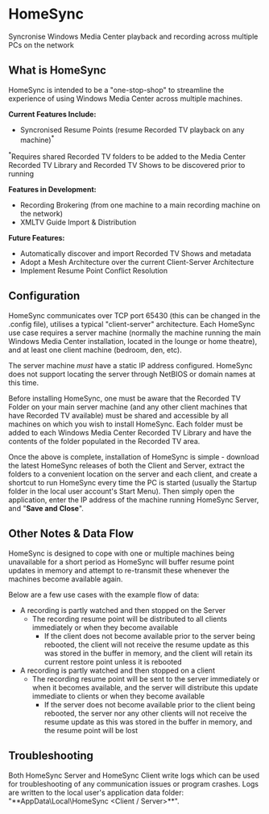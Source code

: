 # HomeSync
Syncronise Windows Media Center playback and recording across multiple PCs on the network

## What is HomeSync
HomeSync is intended to be a "one-stop-shop" to streamline the experience of using Windows Media Center across multiple machines.

**Current Features Include:**
* Syncronised Resume Points (resume Recorded TV playback on any machine)<sup>*</sup>

<sup>*</sup>Requires shared Recorded TV folders to be added to the Media Center Recorded TV Library and Recorded TV Shows to be discovered prior to running

**Features in Development:**
* Recording Brokering (from one machine to a main recording machine on the network)
* XMLTV Guide Import & Distribution

**Future Features:**
* Automatically discover and import Recorded TV Shows and metadata
* Adopt a Mesh Architecture over the current Client-Server Architecture
* Implement Resume Point Conflict Resolution

## Configuration
HomeSync communicates over TCP port 65430 (this can be changed in the .config file), utilises a typical "client-server" architecture.  Each HomeSync use case requires a server machine (normally the machine running the main Windows Media Center installation, located in the lounge or home theatre), and at least one client machine (bedroom, den, etc).

The server machine *must* have a static IP address configured.  HomeSync does not support locating the server through NetBIOS or domain names at this time.

Before installing HomeSync, one must be aware that the Recorded TV Folder on your main server machine (and any other client machines that have Recorded TV available) must be shared and accessible by all machines on which you wish to install HomeSync.  Each folder must be added to each Windows Media Center Recorded TV Library and have the contents of the folder populated in the Recorded TV area.

Once the above is complete, installation of HomeSync is simple - download the latest HomeSync releases of both the Client and Server, extract the folders to a convenient location on the server and each client, and create a shortcut to run HomeSync every time the PC is started (usually the Startup folder in the local user account's Start Menu).  Then simply open the application, enter the IP address of the machine running HomeSync Server, and "**Save and Close**".

## Other Notes & Data Flow
HomeSync is designed to cope with one or multiple machines being unavailable for a short period as HomeSync will buffer resume point updates in memory and attempt to re-transmit these whenever the machines become available again.

Below are a few use cases with the example flow of data:
* A recording is partly watched and then stopped on the Server
  * The recording resume point will be distributed to all clients immediately or when they become available
    * If the client does not become available prior to the server being rebooted, the client will not receive the resume update as this was stored in the buffer in memory, and the client will retain its current restore point unless it is rebooted
* A recording is partly watched and then stopped on a client
  * The recording resume point will be sent to the server immediately or when it becomes available, and the server will distribute this update immediate to clients or when they become available
    * If the server does not become available prior to the client being rebooted, the server nor any other clients will not receive the resume update as this was stored in the buffer in memory, and the resume point will be lost


## Troubleshooting
Both HomeSync Server and HomeSync Client write logs which can be used for troubleshooting of any communication issues or program crashes.  Logs are written to the local user's application data folder: "**AppData\Local\HomeSync <Client / Server>\**".
